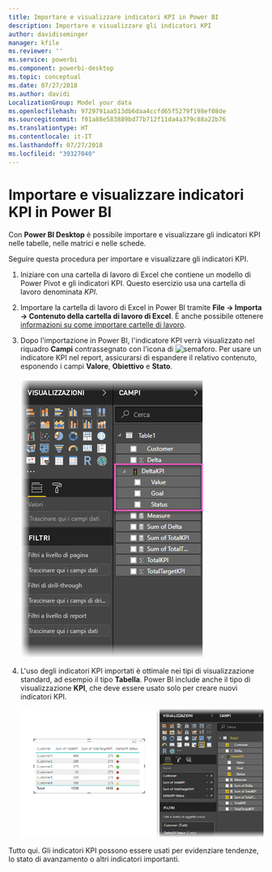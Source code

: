 ```yaml
---
title: Importare e visualizzare indicatori KPI in Power BI
description: Importare e visualizzare gli indicatori KPI
author: davidiseminger
manager: kfile
ms.reviewer: ''
ms.service: powerbi
ms.component: powerbi-desktop
ms.topic: conceptual
ms.date: 07/27/2018
ms.author: davidi
LocalizationGroup: Model your data
ms.openlocfilehash: 9729791aa513db6daa4ccfd65f5279f198ef08de
ms.sourcegitcommit: f01a88e583889bd77b712f11da4a379c88a22b76
ms.translationtype: HT
ms.contentlocale: it-IT
ms.lasthandoff: 07/27/2018
ms.locfileid: "39327040"
---
```

# <a name="import-and-display-kpis-in-power-bi"></a>Importare e visualizzare indicatori KPI in Power BI
Con **Power BI Desktop** è possibile importare e visualizzare gli indicatori KPI nelle tabelle, nelle matrici e nelle schede.

Seguire questa procedura per importare e visualizzare gli indicatori KPI.

1. Iniziare con una cartella di lavoro di Excel che contiene un modello di Power Pivot e gli indicatori KPI. Questo esercizio usa una cartella di lavoro denominata *KPI*.

1. Importare la cartella di lavoro di Excel in Power BI tramite **File -> Importa -> Contenuto della cartella di lavoro di Excel**. È anche possibile ottenere [informazioni su come importare cartelle di lavoro](desktop-import-excel-workbooks.md). 

1. Dopo l'importazione in Power BI, l'indicatore KPI verrà visualizzato nel riquadro **Campi** contrassegnato con l'icona di ![semaforo](media/desktop-import-and-display-kpis/traffic.png). Per usare un indicatore KPI nel report, assicurarsi di espandere il relativo contenuto, esponendo i campi **Valore**, **Obiettivo** e **Stato**.

    ![](media/desktop-import-and-display-kpis/desktoppreviewfeatureon2.png)

1. L'uso degli indicatori KPI importati è ottimale nei tipi di visualizzazione standard, ad esempio il tipo **Tabella**. Power BI include anche il tipo di visualizzazione **KPI**, che deve essere usato solo per creare nuovi indicatori KPI.
   
    ![](media/desktop-import-and-display-kpis/desktoppreviewfeatureon3.png)

Tutto qui. Gli indicatori KPI possono essere usati per evidenziare tendenze, lo stato di avanzamento o altri indicatori importanti.
